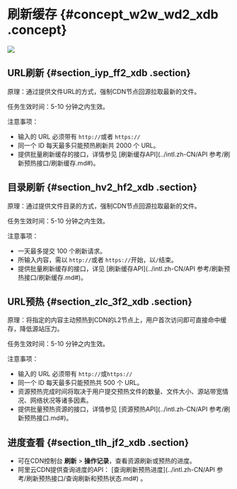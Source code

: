 # 刷新缓存 {#concept_w2w_wd2_xdb .concept}

![](http://static-aliyun-doc.oss-cn-hangzhou.aliyuncs.com/assets/img/5168/3428_zh-CN.png)

## URL刷新 {#section_iyp_ff2_xdb .section}

原理：通过提供文件URL的方式，强制CDN节点回源拉取最新的文件。

任务生效时间：5-10 分钟之内生效。

注意事项：

-   输入的 URL 必须带有 `http://`或者 `https://`
-   同一个 ID 每天最多只能预热刷新共 2000 个 URL。
-   提供批量刷新缓存的接口，详情参见 [刷新缓存API](../intl.zh-CN/API 参考/刷新预热接口/刷新缓存.md#)。

## 目录刷新 {#section_hv2_hf2_xdb .section}

原理：通过提供文件目录的方式，强制CDN节点回源拉取最新的文件。

任务生效时间：5-10 分钟之内生效。

注意事项：

-   一天最多提交 100 个刷新请求。
-   所输入内容，需以 `http://`或者 `https://`开始，以`/`结束。
-   提供批量刷新缓存的接口，详见 [刷新缓存API](../intl.zh-CN/API 参考/刷新预热接口/刷新缓存.md#)。

## URL预热 {#section_zlc_3f2_xdb .section}

原理：将指定的内容主动预热到CDN的L2节点上，用户首次访问即可直接命中缓存，降低源站压力。

任务生效时间：5-10 分钟之内生效。

注意事项：

-   输入的 URL 必须带有 `http://`或`https://`
-   同一个 ID 每天最多只能预热共 500 个 URL。
-   资源预热完成时间将取决于用户提交预热文件的数量、文件大小、源站带宽情况、网络状况等诸多因素。
-   提供批量预热资源的接口，详情参见 [资源预热API](../intl.zh-CN/API 参考/刷新预热接口.md#)。

## 进度查看 {#section_tlh_jf2_xdb .section}

-   可在CDN控制台 **刷新** \> **操作记录**，查看资源刷新或预热的进度。
-   阿里云CDN提供查询进度的API： [查询刷新预热进度](../intl.zh-CN/API 参考/刷新预热接口/查询刷新和预热状态.md#) 。

